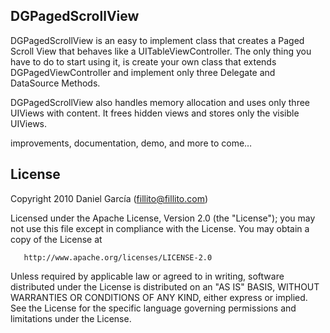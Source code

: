 ## DGPagedScrollView

DGPagedScrollView is an easy to implement class that creates a Paged Scroll View that behaves like a UITableViewController.
The only thing you have to do to start using it, is create your own class that extends DGPagedViewController and implement only three Delegate and DataSource Methods.

DGPagedScrollView also handles memory allocation and uses only three UIViews with content. It frees hidden views and stores only the visible UIViews.

improvements, documentation, demo, and more to come…

## License

Copyright 2010 Daniel García (fillito@fillito.com)

   Licensed under the Apache License, Version 2.0 (the "License");
   you may not use this file except in compliance with the License.
   You may obtain a copy of the License at

       http://www.apache.org/licenses/LICENSE-2.0

   Unless required by applicable law or agreed to in writing, software
   distributed under the License is distributed on an "AS IS" BASIS,
   WITHOUT WARRANTIES OR CONDITIONS OF ANY KIND, either express or implied.
   See the License for the specific language governing permissions and
   limitations under the License.